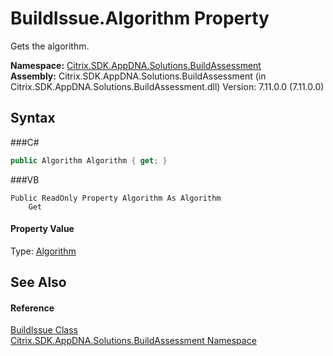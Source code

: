 # BuildIssue.Algorithm Property 
 

Gets the algorithm.

**Namespace:**&nbsp;<a href="N_Citrix_SDK_AppDNA_Solutions_BuildAssessment">Citrix.SDK.AppDNA.Solutions.BuildAssessment</a><br />**Assembly:**&nbsp;Citrix.SDK.AppDNA.Solutions.BuildAssessment (in Citrix.SDK.AppDNA.Solutions.BuildAssessment.dll) Version: 7.11.0.0 (7.11.0.0)

## Syntax

###C#
```csharp
public Algorithm Algorithm { get; }
```

###VB
```vbnet
Public ReadOnly Property Algorithm As Algorithm
	Get
```


#### Property Value
Type: <a href="T_Citrix_SDK_AppDNA_Algorithm">Algorithm</a>

## See Also


#### Reference
<a href="T_Citrix_SDK_AppDNA_Solutions_BuildAssessment_BuildIssue">BuildIssue Class</a><br /><a href="N_Citrix_SDK_AppDNA_Solutions_BuildAssessment">Citrix.SDK.AppDNA.Solutions.BuildAssessment Namespace</a><br />